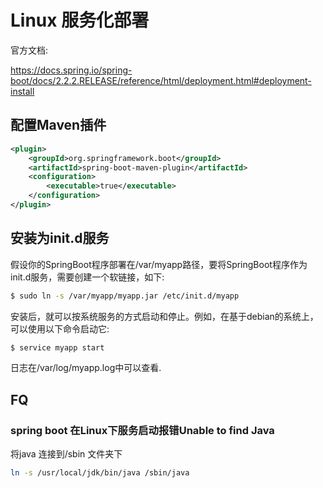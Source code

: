 # Linux 服务化部署

官方文档: 

<https://docs.spring.io/spring-boot/docs/2.2.2.RELEASE/reference/html/deployment.html#deployment-install>



## 配置Maven插件

```xml
<plugin>
    <groupId>org.springframework.boot</groupId>
    <artifactId>spring-boot-maven-plugin</artifactId>
    <configuration>
        <executable>true</executable>
    </configuration>
</plugin>
```



## 安装为init.d服务

假设你的SpringBoot程序部署在/var/myapp路径，要将SpringBoot程序作为init.d服务，需要创建一个软链接，如下:

```sh
$ sudo ln -s /var/myapp/myapp.jar /etc/init.d/myapp
```

安装后，就可以按系统服务的方式启动和停止。例如，在基于debian的系统上，可以使用以下命令启动它:

```sh
$ service myapp start
```

日志在/var/log/myapp.log中可以查看.



## FQ

### spring boot 在Linux下服务启动报错Unable to find Java

将java 连接到/sbin 文件夹下

```sh
ln -s /usr/local/jdk/bin/java /sbin/java
```